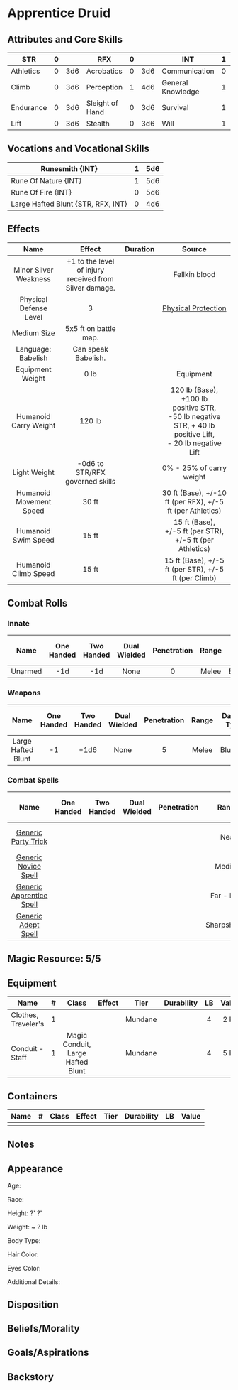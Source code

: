 # Apprentice Druid

## Attributes and Core Skills

| STR       |   0   |       | RFX             |   0   |       | INT               |   1   |       |
| --------- | :---: | :---: | --------------- | :---: | :---: | ----------------- | :---: | :---: |
| Athletics |   0   |  3d6  | Acrobatics      |   0   |  3d6  | Communication     |   0   |  4d6  |
| Climb     |   0   |  3d6  | Perception      |   1   |  4d6  | General Knowledge |   1   |  5d6  |
| Endurance |   0   |  3d6  | Sleight of Hand |   0   |  3d6  | Survival          |   1   |  5d6  |
| Lift      |   0   |  3d6  | Stealth         |   0   |  3d6  | Will              |   1   |  5d6  |

## Vocations and Vocational Skills

| Runesmith {INT}                    |   1   |  5d6  |
| ---------------------------------- | :---: | :---: |
| Rune Of Nature {INT}               |   1   |  5d6  |
| Rune Of Fire {INT}                 |   0   |  5d6  |
| Large Hafted Blunt {STR, RFX, INT} |   0   |  4d6  |

## Effects

|          Name           |                         Effect                         | Duration |                                                      Source                                                      |
| :---------------------: | :----------------------------------------------------: | :------: | :--------------------------------------------------------------------------------------------------------------: |
|  Minor Silver Weakness  | +1 to the level of injury received from Silver damage. |          |                                                  Fellkin blood                                                   |
| Physical Defense Level  |                           3                            |          |       [Physical Protection](./../../../../../CoreRules/MagicRules/Spells/Apprentice/PhysicalProtection.md)       |
|       Medium Size       |                 5x5 ft on battle map.                  |          |                                                                                                                  |
|   Language: Babelish    |                  Can speak Babelish.                   |          |                                                                                                                  |
|    Equipment Weight     |                          0 lb                          |          |                                                    Equipment                                                     |
|  Humanoid Carry Weight  |                         120 lb                         |          | 120 lb (Base), +100 lb positive STR,<br />-50 lb negative STR, + 40 lb positive Lift,<br />- 20 lb negative Lift |
|      Light Weight       |            -0d6 to STR/RFX governed skills             |          |                                             0% - 25% of carry weight                                             |
| Humanoid Movement Speed |                         30 ft                          |          |                            30 ft (Base), +/-10 ft (per RFX), +/-5 ft (per Athletics)                             |
|   Humanoid Swim Speed   |                         15 ft                          |          |                             15 ft (Base), +/-5 ft (per STR), +/-5 ft (per Athletics)                             |
|  Humanoid Climb Speed   |                         15 ft                          |          |                               15 ft (Base), +/-5 ft (per STR), +/-5 ft (per Climb)                               |

## Combat Rolls

### Innate

|  Name   | One<br />Handed | Two<br />Handed | Dual<br />Wielded | Penetration | Range | Damage<br />Types | Engageable<br />Opponents | Area Of<br />Effect | Resource<br />Class |
| :-----: | :-------------: | :-------------: | :---------------: | :---------: | :---: | :---------------: | :-----------------------: | :-----------------: | :-----------------: |
| Unarmed |       -1d       |       -1d       |       None        |      0      | Melee |     Bludgeon      |           Rapid           |        None         |        None         |

### Weapons

|        Name        | One<br />Handed | Two<br />Handed | Dual<br />Wielded | Penetration | Range | Damage<br />Types | Engageable<br />Opponents | Area Of<br />Effect | Resource<br />Class |
| :----------------: | :-------------: | :-------------: | :---------------: | :---------: | :---: | :---------------: | :-----------------------: | :-----------------: | :-----------------: |
| Large Hafted Blunt |       -1        |      +1d6       |       None        |      5      | Melee |     Bludgeon      |           Rapid           |        None         |        None         |

### Combat Spells

|                                                     Name                                                      | One<br />Handed | Two<br />Handed | Dual<br />Wielded | Penetration |    Range     |        Damage<br />Types        | Engageable<br />Opponents | Area Of<br />Effect | Resource<br />Class  |
| :-----------------------------------------------------------------------------------------------------------: | :-------------: | :-------------: | :---------------: | :---------: | :----------: | :-----------------------------: | :-----------------------: | :-----------------: | :------------------: |
|     [Generic Party Trick](./../../../../../CoreRules/MagicRules/Spells/PartyTricks/GenericPartyTrick.md)      |                 |                 |                   |             |     Near     | Bludgeon<br />Fire<br />Radiant |                           |                     |   0 Magic Resource   |
|       [Generic Novice Spell](./../../../../../CoreRules/MagicRules/Spells/Novice/GenericNoviceSpell.md)       |                 |                 |                   |             |    Medium    | Bludgeon<br />Fire<br />Radiant |                           |                     |   0 Magic Resource   |
| [Generic Apprentice Spell](./../../../../../CoreRules/MagicRules/Spells/Apprentice/GenericApprenticeSpell.md) |                 |                 |                   |             |  Far - Long  | Bludgeon<br />Fire<br />Radiant |                           |                     | 1 - 2 Magic Resource |
|        [Generic Adept Spell](./../../../../../CoreRules/MagicRules/Spells/Adept/GenericAdeptSpell.md)         |                 |                 |                   |             | Sharpshooter |                                 |                           |                     | 3 - 4 Magic Resource |

## Magic Resource: 5/5

## Equipment

| Name                |   #   |               Class               | Effect |  Tier   | Durability |  LB   | Value |
| ------------------- | :---: | :-------------------------------: | ------ | :-----: | :--------: | :---: | :---: |
| Clothes, Traveler's |   1   |                                   |        | Mundane |            |   4   | 2 bc  |
| Conduit - Staff     |   1   | Magic Conduit, Large Hafted Blunt |        | Mundane |            |   4   | 5 bc  |

## Containers

| Name |   #   | Class | Effect | Tier  | Durability |  LB   | Value |
| ---- | :---: | :---: | ------ | :---: | :--------: | :---: | :---: |
|      |       |       |        |       |            |       |       |

## Notes

## Appearance

Age:

Race:

Height: ?' ?"

Weight: ~ ? lb

Body Type:

Hair Color:

Eyes Color:

Additional Details:

## Disposition

## Beliefs/Morality

## Goals/Aspirations

## Backstory

